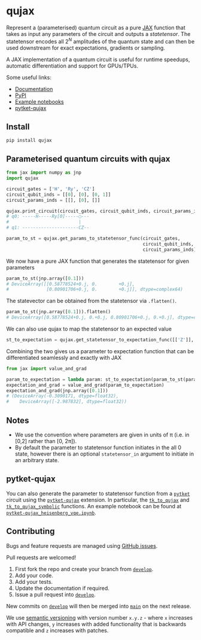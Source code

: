 # qujax

Represent a (parameterised) quantum circuit as a pure [JAX](https://github.com/google/jax) function that
takes as input any parameters of the circuit and outputs a _statetensor_. The statetensor encodes all $2^N$ amplitudes of the quantum state and can then be used
downstream for exact expectations, gradients or sampling.

A JAX implementation of a quantum circuit is useful for runtime speedups, automatic differentiation and support for GPUs/TPUs.

Some useful links:
- [Documentation](https://cqcl.github.io/qujax/api/)
- [PyPI](https://pypi.org/project/qujax/)
- [Example notebooks](https://github.com/CQCL/qujax/tree/main/examples)
- [pytket-qujax](https://github.com/CQCL/pytket-qujax)


## Install
```
pip install qujax
```

## Parameterised quantum circuits with qujax
```python
from jax import numpy as jnp
import qujax

circuit_gates = ['H', 'Ry', 'CZ']
circuit_qubit_inds = [[0], [0], [0, 1]]
circuit_params_inds = [[], [0], []]

qujax.print_circuit(circuit_gates, circuit_qubit_inds, circuit_params_inds)
# q0: -----H-----Ry[0]-----◯---
#                          |   
# q1: ---------------------CZ--
```

```python
param_to_st = qujax.get_params_to_statetensor_func(circuit_gates,
                                                   circuit_qubit_inds,
                                                   circuit_params_inds)
```

We now have a pure JAX function that generates the statetensor for given parameters
```python
param_to_st(jnp.array([0.1]))
# DeviceArray([[0.58778524+0.j, 0.        +0.j],
#              [0.80901706+0.j, 0.        +0.j]], dtype=complex64)
```

The statevector can be obtained from the statetensor via ```.flatten()```.
```python
param_to_st(jnp.array([0.1])).flatten()
# DeviceArray([0.58778524+0.j, 0.+0.j, 0.80901706+0.j, 0.+0.j], dtype=complex64)
```

We can also use qujax to map the statetensor to an expected value
```python
st_to_expectation = qujax.get_statetensor_to_expectation_func([['Z']], [[0]], [1.])
```

Combining the two gives us a parameter to expectation function that can be differentiated seamlessly and exactly with JAX
```python
from jax import value_and_grad

param_to_expectation = lambda param: st_to_expectation(param_to_st(param))
expectation_and_grad = value_and_grad(param_to_expectation)
expectation_and_grad(jnp.array([0.1]))
# (DeviceArray(-0.3090171, dtype=float32),
#    DeviceArray([-2.987832], dtype=float32))
```


## Notes
+ We use the convention where parameters are given in units of π (i.e. in [0,2] rather than [0, 2π]).
+ By default the parameter to statetensor function initiates in the all 0 state, however there is an optional ```statetensor_in``` argument to initiate in an arbitrary state.


## pytket-qujax
You can also generate the parameter to statetensor function from a [`pytket`](https://cqcl.github.io/tket/pytket/api/)
circuit using the [`pytket-qujax`](https://github.com/CQCL/pytket-qujax) extension.
In particular, the
[`tk_to_qujax`](https://cqcl.github.io/pytket-qujax/api/api.html#pytket.extensions.qujax.qujax_convert.tk_to_qujax) and
[`tk_to_qujax_symbolic`](https://cqcl.github.io/pytket-qujax/api/api.html#pytket.extensions.qujax.qujax_convert.tk_to_qujax_symbolic)
functions.
An example notebook can be found at [`pytket-qujax_heisenberg_vqe.ipynb`](https://github.com/CQCL/pytket/blob/main/examples/pytket-qujax_heisenberg_vqe.ipynb).


## Contributing
Bugs and feature requests are managed using [GitHub issues](https://github.com/CQCL/qujax/issues).

Pull requests are welcomed!
1. First fork the repo and create your branch from [`develop`](https://github.com/CQCL/qujax/tree/develop).
2. Add your code.
3. Add your tests.
4. Update the documentation if required.
5. Issue a pull request into [`develop`](https://github.com/CQCL/qujax/tree/develop).

New commits on [`develop`](https://github.com/CQCL/qujax/tree/develop) will then be merged into
[`main`](https://github.com/CQCL/qujax/tree/develop) on the next release.

We use [semantic versioning](https://semver.org/) with version number `x.y.z` -
where `x` increases with API changes, `y` increases with added functionality that is backwards compatible
and `z` increases with patches.
